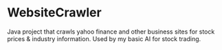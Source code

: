 # WebsiteCrawler
Java project that crawls yahoo finance and other business sites for stock prices &amp; industry information. Used by my basic AI for stock trading.
